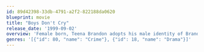 ```yaml
---
id: 89d42398-33db-4791-a2f2-822188da0620
blueprint: movie
title: "Boys Don't Cry"
release_date: '1999-09-02'
overview: 'Female born, Teena Brandon adopts his male identity of Brandon Teena and attempts to find himself and love in Nebraska.'
genres: '[{"id": 80, "name": "Crime"}, {"id": 18, "name": "Drama"}]'
---
```

